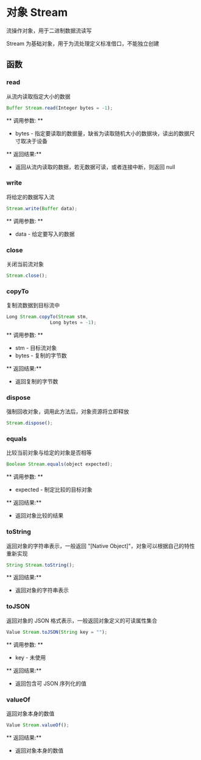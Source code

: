 # 对象 Stream
流操作对象，用于二进制数据流读写

Stream 为基础对象，用于为流处理定义标准借口，不能独立创建
## 函数
        
### read
从流内读取指定大小的数据
```JavaScript
Buffer Stream.read(Integer bytes = -1);
```

** 调用参数: **
* bytes - 指定要读取的数据量，缺省为读取随机大小的数据块，读出的数据尺寸取决于设备

** 返回结果:**
* 返回从流内读取的数据，若无数据可读，或者连接中断，则返回 null

### write
将给定的数据写入流
```JavaScript
Stream.write(Buffer data);
```

** 调用参数: **
* data - 给定要写入的数据

### close
关闭当前流对象
```JavaScript
Stream.close();
```

### copyTo
复制流数据到目标流中
```JavaScript
Long Stream.copyTo(Stream stm,
                Long bytes = -1);
```

** 调用参数: **
* stm - 目标流对象
* bytes - 复制的字节数

** 返回结果:**
* 返回复制的字节数

### dispose
强制回收对象，调用此方法后，对象资源将立即释放
```JavaScript
Stream.dispose();
```

### equals
比较当前对象与给定的对象是否相等
```JavaScript
Boolean Stream.equals(object expected);
```

** 调用参数: **
* expected - 制定比较的目标对象

** 返回结果:**
* 返回对象比较的结果

### toString
返回对象的字符串表示，一般返回 &#34;[Native Object]&#34;，对象可以根据自己的特性重新实现
```JavaScript
String Stream.toString();
```

** 返回结果:**
* 返回对象的字符串表示

### toJSON
返回对象的 JSON 格式表示，一般返回对象定义的可读属性集合
```JavaScript
Value Stream.toJSON(String key = "");
```

** 调用参数: **
* key - 未使用

** 返回结果:**
* 返回包含可 JSON 序列化的值

### valueOf
返回对象本身的数值
```JavaScript
Value Stream.valueOf();
```

** 返回结果:**
* 返回对象本身的数值

